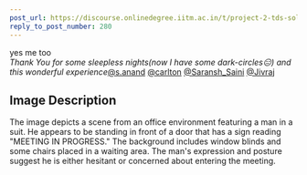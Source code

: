 ```yaml
---
post_url: https://discourse.onlinedegree.iitm.ac.in/t/project-2-tds-solver-discussion-thread/169029/284
reply_to_post_number: 280
---
```

yes me too  
*Thank You for some sleepless nights(now I have some dark-circles😑) and this wonderful experience*[@s.anand](/u/s.anand) [@carlton](/u/carlton) [@Saransh\_Saini](/u/saransh_saini) [@Jivraj](/u/jivraj)

## Image Description

The image depicts a scene from an office environment featuring a man in a suit. He appears to be standing in front of a door that has a sign reading "MEETING IN PROGRESS." The background includes window blinds and some chairs placed in a waiting area. The man's expression and posture suggest he is either hesitant or concerned about entering the meeting.